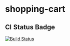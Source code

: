 # shopping-cart

## CI Status Badge
[![Build Status](https://travis-ci.com/wae10/shopping-cart.svg?branch=cleanup)](https://travis-ci.com/wae10/shopping-cart)